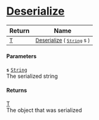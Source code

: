 # [Deserialize](./NetCoreSerializationHelper-100664207.md)



| Return | Name | 
| --- | --- | 
| <sub>[T](./NetCoreSerializationHelper-100664207.md)</sub>| <sub>[Deserialize](./NetCoreSerializationHelper-100664207.md) ( [`String`](https://docs.microsoft.com/en-us/dotnet/api/System.String) s )</sub>| <br>


#### Parameters
**`s`**  [`String`](https://docs.microsoft.com/en-us/dotnet/api/System.String)<br>The serialized string
#### Returns
[T](./NetCoreSerializationHelper-100664207.md)<br>
The object that was serialized